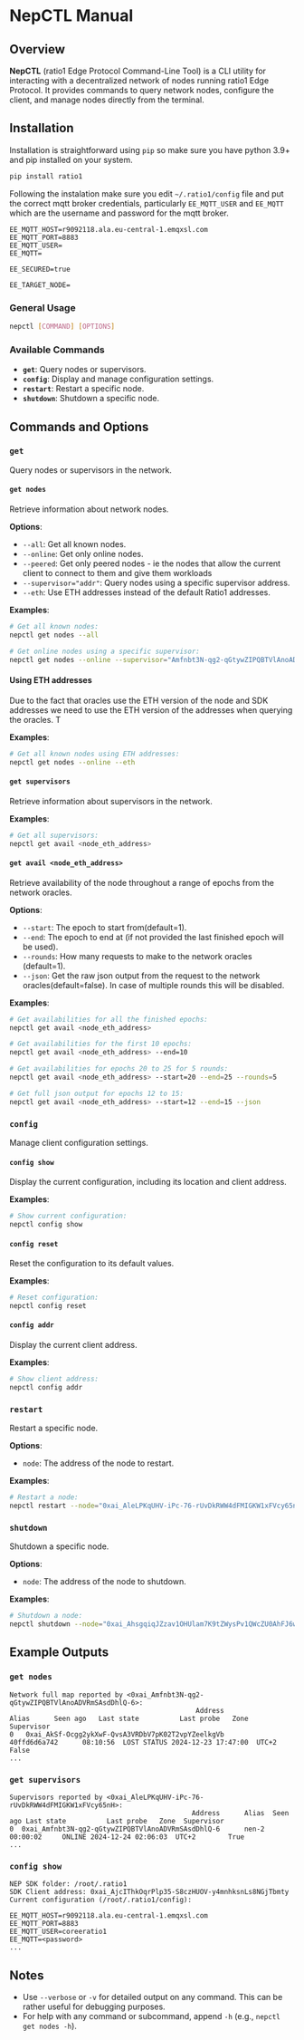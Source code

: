 # NepCTL Manual

## Overview
**NepCTL** (ratio1 Edge Protocol Command-Line Tool) is a CLI utility for interacting with a decentralized network of nodes running ratio1 Edge Protocol. It provides commands to query network nodes, configure the client, and manage nodes directly from the terminal.

## Installation

Installation is straightforward using `pip` so make sure you have python 3.9+ and pip installed on your system.

```bash
pip install ratio1
```

Following the instalation make sure you edit `~/.ratio1/config` file and put the correct mqtt broker credentials, particularly `EE_MQTT_USER` and `EE_MQTT` which are the username and password for the mqtt broker.

```plaintext
EE_MQTT_HOST=r9092118.ala.eu-central-1.emqxsl.com
EE_MQTT_PORT=8883
EE_MQTT_USER=
EE_MQTT=

EE_SECURED=true

EE_TARGET_NODE=
```


### General Usage
```bash
nepctl [COMMAND] [OPTIONS]
```

### Available Commands
- **`get`**: Query nodes or supervisors.
- **`config`**: Display and manage configuration settings.
- **`restart`**: Restart a specific node.
- **`shutdown`**: Shutdown a specific node.

## Commands and Options

### `get`
Query nodes or supervisors in the network.

#### `get nodes`
Retrieve information about network nodes.

**Options**:
- `--all`: Get all known nodes.
- `--online`: Get only online nodes.
- `--peered`: Get only peered nodes - ie the nodes that allow the current client to connect to them and give them workloads
- `--supervisor="addr"`: Query nodes using a specific supervisor address.
- `--eth`: Use ETH addresses instead of the default Ratio1 addresses.

**Examples**:
```bash
# Get all known nodes:
nepctl get nodes --all

# Get online nodes using a specific supervisor:
nepctl get nodes --online --supervisor="Amfnbt3N-qg2-qGtywZIPQBTVlAnoADVRmSAsdDhlQ-6"
```

#### Using ETH addresses

Due to the fact that oracles use the ETH version of the node and SDK addresses we need to use the ETH version of the addresses when querying the oracles. T

**Examples**:
```bash
# Get all known nodes using ETH addresses:
nepctl get nodes --online --eth
```


#### `get supervisors`
Retrieve information about supervisors in the network.

**Examples**:
```bash
# Get all supervisors:
nepctl get avail <node_eth_address>
```

#### `get avail <node_eth_address>`
Retrieve availability of the node throughout a range of epochs from the network oracles.

**Options**:
- `--start`: The epoch to start from(default=1).
- `--end`: The epoch to end at (if not provided the last finished epoch will be used).
- `--rounds`: How many requests to make to the network oracles (default=1).
- `--json`: Get the raw json output from the request to the network oracles(default=false). In case of multiple rounds this will be disabled.

**Examples**:
```bash
# Get availabilities for all the finished epochs:
nepctl get avail <node_eth_address>

# Get availabilities for the first 10 epochs:
nepctl get avail <node_eth_address> --end=10

# Get availabilities for epochs 20 to 25 for 5 rounds:
nepctl get avail <node_eth_address> --start=20 --end=25 --rounds=5

# Get full json output for epochs 12 to 15:
nepctl get avail <node_eth_address> --start=12 --end=15 --json
```

### `config`
Manage client configuration settings.

#### `config show`
Display the current configuration, including its location and client address.

**Examples**:
```bash
# Show current configuration:
nepctl config show
```

#### `config reset`
Reset the configuration to its default values.

**Examples**:
```bash
# Reset configuration:
nepctl config reset
```

#### `config addr`
Display the current client address.

**Examples**:
```bash
# Show client address:
nepctl config addr
```

### `restart`
Restart a specific node.


**Options**:
- `node`: The address of the node to restart.

**Examples**:
```bash
# Restart a node:
nepctl restart --node="0xai_AleLPKqUHV-iPc-76-rUvDkRWW4dFMIGKW1xFVcy65nH"
```

### `shutdown`
Shutdown a specific node.

**Options**:
- `node`: The address of the node to shutdown.

**Examples**:
```bash
# Shutdown a node:
nepctl shutdown --node="0xai_AhsgqiqJZzav1OHUlam7K9tZWysPv1QWcZU0AhFJ6wsJ"
```

## Example Outputs

### `get nodes`
```plaintext
Network full map reported by <0xai_Amfnbt3N-qg2-qGtywZIPQBTVlAnoADVRmSAsdDhlQ-6>:
                                              Address             Alias      Seen ago   Last state          Last probe   Zone  Supervisor
0   0xai_AkSf-Ocgg2ykXwF-QvsA3VRDbV7pK02T2vpYZeelkgVb      40ffd6d6a742      08:10:56  LOST STATUS 2024-12-23 17:47:00  UTC+2       False
...
```

### `get supervisors`
```plaintext
Supervisors reported by <0xai_AleLPKqUHV-iPc-76-rUvDkRWW4dFMIGKW1xFVcy65nH>:
                                             Address      Alias  Seen ago Last state          Last probe   Zone  Supervisor
0  0xai_Amfnbt3N-qg2-qGtywZIPQBTVlAnoADVRmSAsdDhlQ-6      nen-2  00:00:02     ONLINE 2024-12-24 02:06:03  UTC+2        True
...
```

### `config show`
```plaintext
NEP SDK folder: /root/.ratio1
SDK Client address: 0xai_AjcIThkOqrPlp35-S8czHUOV-y4mnhksnLs8NGjTbmty
Current configuration (/root/.ratio1/config):

EE_MQTT_HOST=r9092118.ala.eu-central-1.emqxsl.com
EE_MQTT_PORT=8883
EE_MQTT_USER=coreeratio1
EE_MQTT=<password>
...
```

## Notes
- Use `--verbose` or `-v` for detailed output on any command. This can be rather useful for debugging purposes.
- For help with any command or subcommand, append `-h` (e.g., `nepctl get nodes -h`).

